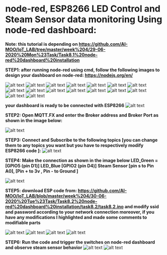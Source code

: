 # node-red, ESP8266 LED Control and Steam Sensor data monitoring Using node-red dashboard:


**Note: this tutorial is depending on https://github.com/AI-MOO/IoT_LAB/tree/master/week%204/29-06-2020%20Mon%23Task/Task8.1%20node-red%20dashboard%20installation**



**STEP1: after running node-red using cmd, follow the following images to design your dashboard on node-red:
https://nodejs.org/en/**


![alt text](https://github.com/AI-MOO/IoT_LAB/blob/master/week%204/30-06-2020%20Tue%23Task/Task8.2%20node-red%20dashboard%20installation/12.png)
![alt text](https://github.com/AI-MOO/IoT_LAB/blob/master/week%204/30-06-2020%20Tue%23Task/Task8.2%20node-red%20dashboard%20installation/13.png)
![alt text](https://github.com/AI-MOO/IoT_LAB/blob/master/week%204/30-06-2020%20Tue%23Task/Task8.2%20node-red%20dashboard%20installation/14.png)
![alt text](https://github.com/AI-MOO/IoT_LAB/blob/master/week%204/30-06-2020%20Tue%23Task/Task8.2%20node-red%20dashboard%20installation/15.png)
![alt text](https://github.com/AI-MOO/IoT_LAB/blob/master/week%204/30-06-2020%20Tue%23Task/Task8.2%20node-red%20dashboard%20installation/16.png)
![alt text](https://github.com/AI-MOO/IoT_LAB/blob/master/week%204/30-06-2020%20Tue%23Task/Task8.2%20node-red%20dashboard%20installation/17.png)
![alt text](https://github.com/AI-MOO/IoT_LAB/blob/master/week%204/30-06-2020%20Tue%23Task/Task8.2%20node-red%20dashboard%20installation/18.png)
![alt text](https://github.com/AI-MOO/IoT_LAB/blob/master/week%204/30-06-2020%20Tue%23Task/Task8.2%20node-red%20dashboard%20installation/19.png)
![alt text](https://github.com/AI-MOO/IoT_LAB/blob/master/week%204/30-06-2020%20Tue%23Task/Task8.2%20node-red%20dashboard%20installation/21.png)
![alt text](https://github.com/AI-MOO/IoT_LAB/blob/master/week%204/30-06-2020%20Tue%23Task/Task8.2%20node-red%20dashboard%20installation/22.png)
![alt text](https://github.com/AI-MOO/IoT_LAB/blob/master/week%204/30-06-2020%20Tue%23Task/Task8.2%20node-red%20dashboard%20installation/23.png)
![alt text](https://github.com/AI-MOO/IoT_LAB/blob/master/week%204/30-06-2020%20Tue%23Task/Task8.2%20node-red%20dashboard%20installation/24.png)
![alt text](https://github.com/AI-MOO/IoT_LAB/blob/master/week%204/30-06-2020%20Tue%23Task/Task8.2%20node-red%20dashboard%20installation/25.png)
![alt text](https://github.com/AI-MOO/IoT_LAB/blob/master/week%204/30-06-2020%20Tue%23Task/Task8.2%20node-red%20dashboard%20installation/26.png)
![alt text](https://github.com/AI-MOO/IoT_LAB/blob/master/week%204/30-06-2020%20Tue%23Task/Task8.2%20node-red%20dashboard%20installation/27.png)
![alt text](https://github.com/AI-MOO/IoT_LAB/blob/master/week%204/30-06-2020%20Tue%23Task/Task8.2%20node-red%20dashboard%20installation/28.png)


**your dashboard is ready to be connected with ESP8266**
![alt text](https://github.com/AI-MOO/IoT_LAB/blob/master/week%204/30-06-2020%20Tue%23Task/Task8.2%20node-red%20dashboard%20installation/29.png)

**STEP2: Open MQTT.FX and enter the Broker address and Broker Port as shown in the image below:**

![alt text](https://github.com/AI-MOO/IoT_LAB/blob/master/week%204/30-06-2020%20Tue%23Task/Task8.2%20node-red%20dashboard%20installation/30.png)


**STEP3: Connect and Subscribe to the following topics [you can change them to any topics you want but you have to respectively modify ESP8266 code ]:**
![alt text](https://github.com/AI-MOO/IoT_LAB/blob/master/week%204/30-06-2020%20Tue%23Task/Task8.2%20node-red%20dashboard%20installation/31.png)



**STEP4: Make the connection as shown in the image below  LED_Green = [GPIO5 (pin D1)]  LED_Blue [GPIO2 (pin D4)] Steam Sensor [pin s to Pin A0], [Pin + to 3v , Pin - to Ground ]**

![alt text](https://github.com/AI-MOO/IoT_LAB/blob/master/week%204/30-06-2020%20Tue%23Task/Task8.2%20node-red%20dashboard%20installation/32.png)

**STEP5: download ESP code from: https://github.com/AI-MOO/IoT_LAB/blob/master/week%204/30-06-2020%20Tue%23Task/Task8.2%20node-red%20dashboard%20installation/task8.2/task8.2.ino
and modify ssid and password according to your network connection moreover, if you have any modifications I highlighted and made some comments to modifiable parts**

![alt text](https://github.com/AI-MOO/IoT_LAB/blob/master/week%204/30-06-2020%20Tue%23Task/Task8.2%20node-red%20dashboard%20installation/33.png)
![alt text](https://github.com/AI-MOO/IoT_LAB/blob/master/week%204/30-06-2020%20Tue%23Task/Task8.2%20node-red%20dashboard%20installation/34.png)
![alt text](https://github.com/AI-MOO/IoT_LAB/blob/master/week%204/30-06-2020%20Tue%23Task/Task8.2%20node-red%20dashboard%20installation/35.png)
![alt text](https://github.com/AI-MOO/IoT_LAB/blob/master/week%204/30-06-2020%20Tue%23Task/Task8.2%20node-red%20dashboard%20installation/36.png)

**STEP6: Run the code and trigger the switches on node-red dashboard and observe steam sensor behavior**
![alt text](https://github.com/AI-MOO/IoT_LAB/blob/master/week%204/30-06-2020%20Tue%23Task/Task8.2%20node-red%20dashboard%20installation/37.png)
![alt text](https://github.com/AI-MOO/IoT_LAB/blob/master/week%204/30-06-2020%20Tue%23Task/Task8.2%20node-red%20dashboard%20installation/38.png)
